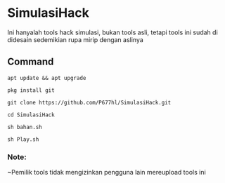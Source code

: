 # SimulasiHack


Ini hanyalah tools hack simulasi, bukan tools asli, tetapi tools ini sudah di didesain sedemikian rupa mirip dengan aslinya



<h2> Command</h2>


```
apt update && apt upgrade
```
```
pkg install git
```
```
git clone https://github.com/P677hl/SimulasiHack.git
```
```
cd SimulasiHack
```
```
sh bahan.sh
```
```
sh Play.sh
```

<h3> Note:</h3>
~Pemilik tools tidak mengizinkan pengguna lain mereupload tools ini
